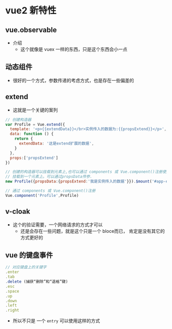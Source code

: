 # vue2 新特性
## vue.observable

- 介绍
  - 这个就像是 vuex 一样的东西，只是这个东西会小一点

## 动态组件

- 很好的一个方式，参数传递的考虑方式，也是存在一些偏差的 

## extend

- 这就是一个关键的案列
```js
// 创建构造器
var Profile = Vue.extend({
  template: '<p>{{extendData}}</br>实例传入的数据为:{{propsExtend}}</p>',//template对应的标签最外层必须只有一个标签
  data: function () {
    return {
      extendData: '这是extend扩展的数据',
    }
  },
  props:['propsExtend']
})

// 创建的构造器可以挂载到元素上,也可以通过 components 或 Vue.component()注册使用
// 挂载到一个元素上。可以通过propsData传参.
new Profile({propsData:{propsExtend:'我是实例传入的数据'}}).$mount('#app-extend')

// 通过 components 或 Vue.component()注册
Vue.component('Profile',Profile)
```
## v-cloak
- 这个的验证需要，一个网络请求的方式才可以
  - 还是会存在一些问题，就是这个只是一个 bloce而已， 肯定是没有其它的方式更好的 

## vue 的键盘事件

```js
// 对应键盘上的关键字
.enter
.tab
.delete (捕获“删除”和“退格”键)
.esc
.space
.up
.down
.left
.right
```
- 所以不只是 一个 `entry` 可以使用这样的方式

